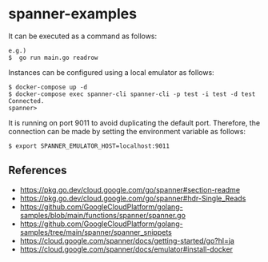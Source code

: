 # spanner-examples

It can be executed as a command as follows:

```
e.g.)
$  go run main.go readrow
```

Instances can be configured using a local emulator as follows:

```
$ docker-compose up -d 
$ docker-compose exec spanner-cli spanner-cli -p test -i test -d test
Connected.
spanner>
```

It is running on port 9011 to avoid duplicating the default port. Therefore, the connection can be made by setting the environment variable as follows:

```
$ export SPANNER_EMULATOR_HOST=localhost:9011
```

## References
- https://pkg.go.dev/cloud.google.com/go/spanner#section-readme
- https://pkg.go.dev/cloud.google.com/go/spanner#hdr-Single_Reads
- https://github.com/GoogleCloudPlatform/golang-samples/blob/main/functions/spanner/spanner.go
- https://github.com/GoogleCloudPlatform/golang-samples/tree/main/spanner/spanner_snippets
- https://cloud.google.com/spanner/docs/getting-started/go?hl=ja
- https://cloud.google.com/spanner/docs/emulator#install-docker